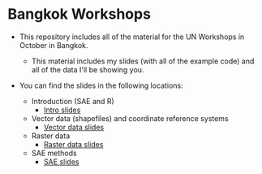 # Bangkok Workshops

- This repository includes all of the material for the UN Workshops in October in Bangkok.
  - This material includes my slides (with all of the example code) and all of the data I'll be showing you.

- You can find the slides in the following locations:
  - Introduction (SAE and R)
    - [Intro slides](https://escap-sd.github.io/bangkokgeospatialsae/intro.html)
  - Vector data (shapefiles) and coordinate reference systems
    - [Vector data slides](https://escap-sd.github.io/bangkokgeospatialsae/vectorfiles.html)
  - Raster data
    - [Raster data slides](https://escap-sd.github.io/bangkokgeospatialsae/rasterfiles.html)
  - SAE methods
    - [SAE slides](https://escap-sd.github.io/bangkokgeospatialsae/sae.html)


